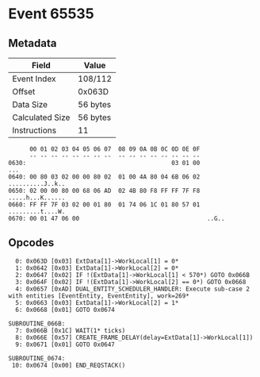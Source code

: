 # Event 65535

## Metadata

| Field           | Value    |
|-----------------|----------|
| Event Index     | 108/112  |
| Offset          | 0x063D   |
| Data Size       | 56 bytes |
| Calculated Size | 56 bytes |
| Instructions    | 11       |

```
      00 01 02 03 04 05 06 07  08 09 0A 0B 0C 0D 0E 0F
      -- -- -- -- -- -- -- --  -- -- -- -- -- -- -- --
0630:                                         03 01 00               ...
0640: 00 80 03 02 00 00 80 02  01 00 4A 80 04 6B 06 02  ..........J..k..
0650: 02 00 00 80 00 68 06 AD  02 4B 80 F8 FF FF 7F F8  .....h...K......
0660: FF FF 7F 03 02 00 01 80  01 74 06 1C 01 80 57 01  .........t....W.
0670: 00 01 47 06 00                                    ..G..           
```

## Opcodes

```
  0: 0x063D [0x03] ExtData[1]->WorkLocal[1] = 0*
  1: 0x0642 [0x03] ExtData[1]->WorkLocal[2] = 0*
  2: 0x0647 [0x02] IF !(ExtData[1]->WorkLocal[1] < 570*) GOTO 0x066B
  3: 0x064F [0x02] IF !(ExtData[1]->WorkLocal[2] == 0*) GOTO 0x0668
  4: 0x0657 [0xAD] DUAL_ENTITY_SCHEDULER_HANDLER: Execute sub-case 2 with entities [EventEntity, EventEntity], work=269*
  5: 0x0663 [0x03] ExtData[1]->WorkLocal[2] = 1*
  6: 0x0668 [0x01] GOTO 0x0674

SUBROUTINE_066B:
  7: 0x066B [0x1C] WAIT(1* ticks)
  8: 0x066E [0x57] CREATE_FRAME_DELAY(delay=ExtData[1]->WorkLocal[1])
  9: 0x0671 [0x01] GOTO 0x0647

SUBROUTINE_0674:
 10: 0x0674 [0x00] END_REQSTACK()
```
